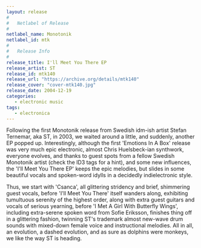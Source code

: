 ```yaml
---
layout: release
#
#   Netlabel of Release
#
netlabel_name: Monotonik
netlabel_id: mtk
#
#   Release Info
#
release_title: I'll Meet You There EP
release_artist: ST
release_id: mtk140
release_url: "https://archive.org/details/mtk140"
release_cover: "cover-mtk140.jpg"
release_date: 2004-12-19
categories:
   - electronic music
tags:
   - electronica
---
```

Following the first Monotonik release from Swedish idm-ish artist Stefan Ternemar, aka ST, in 2003, we waited around a little, and suddenly, another EP popped up. Interestingly, although the first 'Emotions In A Box' release was very much epic electronic, almost Chris Huelsbeck-ian synthwork, everyone evolves, and thanks to guest spots from a fellow Swedish Monotonik artist (check the ID3 tags for a hint), and some new influences, the 'I'll Meet You There EP' keeps the epic melodies, but slides in some beautiful vocals and spoken-word idylls in a decidedly indielectronic style.

Thus, we start with 'Csanca', all glittering stridency and brief, shimmering guest vocals, before 'I'll Meet You There' itself wanders along, exhibiting tumultuous serenity of the highest order, along with extra guest guitars and vocals of serious yearning, before 'I Met A Girl With Butterfly Wings', including extra-serene spoken word from Sofie Eriksson, finishes thing off in a glittering fashion, twinning ST's trademark almost new-wave drum sounds with mixed-down female voice and instructional melodies. All in all, an evolution, a dashed evolution, and as sure as dolphins were monkeys, we like the way ST is heading.
